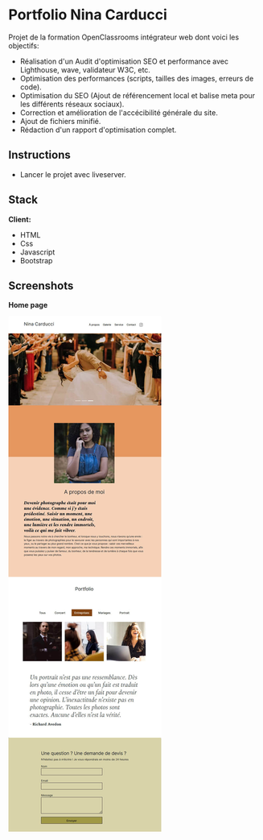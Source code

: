 # Portfolio Nina Carducci

Projet de la formation OpenClassrooms intégrateur web dont voici les objectifs:

- Réalisation d'un Audit d'optimisation SEO et performance avec Lighthouse, wave, validateur W3C, etc.
- Optimisation des performances (scripts, tailles des images, erreurs de code).
- Optimisation du SEO (Ajout de référencement local et balise meta pour les différents réseaux sociaux).
- Correction et amélioration de l'accécibilité générale du site.
- Ajout de fichiers minifié.
- Rédaction d'un rapport d'optimisation complet.

## Instructions

- Lancer le projet avec liveserver.

## Stack

**Client:**

- HTML
- Css
- Javascript
- Bootstrap

## Screenshots

**Home page**

![Nina Carducci home page](https://github.com/Yelhie/Nina_Carducci/blob/master/screenshot/nina_carducci_23163145.jpg)
